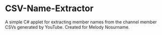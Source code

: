 # CSV-Name-Extractor
A simple C# applet for extracting member names from the channel member CSVs generated by YouTube. Created for Melody Nosurname.
